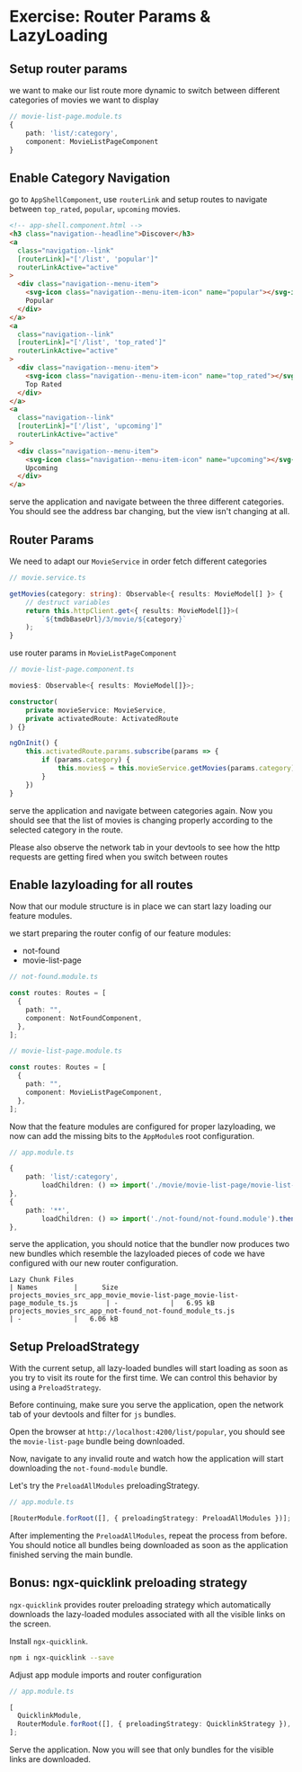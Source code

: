 # Exercise: Router Params & LazyLoading

## Setup router params

we want to make our list route more dynamic to switch between different categories of movies we want to display

```ts
// movie-list-page.module.ts
{
    path: 'list/:category',
    component: MovieListPageComponent
}
```

## Enable Category Navigation

go to `AppShellComponent`, use `routerLink` and setup routes to navigate between
`top_rated`, `popular`, `upcoming` movies.

```html
<!-- app-shell.component.html -->
<h3 class="navigation--headline">Discover</h3>
<a
  class="navigation--link"
  [routerLink]="['/list', 'popular']"
  routerLinkActive="active"
>
  <div class="navigation--menu-item">
    <svg-icon class="navigation--menu-item-icon" name="popular"></svg-icon>
    Popular
  </div>
</a>
<a
  class="navigation--link"
  [routerLink]="['/list', 'top_rated']"
  routerLinkActive="active"
>
  <div class="navigation--menu-item">
    <svg-icon class="navigation--menu-item-icon" name="top_rated"></svg-icon>
    Top Rated
  </div>
</a>
<a
  class="navigation--link"
  [routerLink]="['/list', 'upcoming']"
  routerLinkActive="active"
>
  <div class="navigation--menu-item">
    <svg-icon class="navigation--menu-item-icon" name="upcoming"></svg-icon>
    Upcoming
  </div>
</a>
```

serve the application and navigate between the three different categories. You should see the address bar changing, but
the view isn't changing at all.

## Router Params

We need to adapt our `MovieService` in order fetch different categories

```ts
// movie.service.ts

getMovies(category: string): Observable<{ results: MovieModel[] }> {
    // destruct variables
    return this.httpClient.get<{ results: MovieModel[]}>(
        `${tmdbBaseUrl}/3/movie/${category}`
    );
}

```

use router params in `MovieListPageComponent`

```ts
// movie-list-page.component.ts

movies$: Observable<{ results: MovieModel[]}>;

constructor(
    private movieService: MovieService,
    private activatedRoute: ActivatedRoute
) {}

ngOnInit() {
    this.activatedRoute.params.subscribe(params => {
        if (params.category) {
            this.movies$ = this.movieService.getMovies(params.category);
        }
    })
}
```

serve the application and navigate between categories again. Now you should see that the list of movies is changing properly
according to the selected category in the route.

Please also observe the network tab in your devtools to see how the http requests are getting fired when you switch between routes

## Enable lazyloading for all routes

Now that our module structure is in place we can start lazy loading our feature modules.

we start preparing the router config of our feature modules:

- not-found
- movie-list-page

```ts
// not-found.module.ts

const routes: Routes = [
  {
    path: "",
    component: NotFoundComponent,
  },
];
```

```ts
// movie-list-page.module.ts

const routes: Routes = [
  {
    path: "",
    component: MovieListPageComponent,
  },
];
```

Now that the feature modules are configured for proper lazyloading, we now can add the missing bits to the `AppModule`s
root configuration.

```ts
// app.module.ts

{
    path: 'list/:category',
        loadChildren: () => import('./movie/movie-list-page/movie-list-page.module').then(m => m.MovieListPageModule)
},
{
    path: '**',
        loadChildren: () => import('./not-found/not-found.module').then(m => m.NotFoundModule)
},
```

serve the application, you should notice that the bundler now produces two new bundles which resemble the lazyloaded pieces of code
we have configured with our new router configuration.

```shell
Lazy Chunk Files                                                                 | Names         |      Size
projects_movies_src_app_movie_movie-list-page_movie-list-page_module_ts.js       | -             |   6.95 kB
projects_movies_src_app_not-found_not-found_module_ts.js                         | -             |   6.06 kB
```

## Setup PreloadStrategy

With the current setup, all lazy-loaded bundles will start loading as soon as you try to visit its route for the first
time.
We can control this behavior by using a `PreloadStrategy`.

Before continuing, make sure you serve the application, open the network tab of your devtools and filter for `js` bundles.

Open the browser at `http://localhost:4200/list/popular`, you should see the `movie-list-page` bundle being downloaded.

Now, navigate to any invalid route and watch how the application will start downloading the `not-found-module` bundle.

Let's try the `PreloadAllModules` preloadingStrategy.

```ts
// app.module.ts

[RouterModule.forRoot([], { preloadingStrategy: PreloadAllModules })];
```

After implementing the `PreloadAllModules`, repeat the process from before. You should notice all bundles being downloaded
as soon as the application finished serving the main bundle.

## Bonus: ngx-quicklink preloading strategy

`ngx-quicklink` provides router preloading strategy which automatically downloads the lazy-loaded modules associated with all the visible links on the screen.

Install `ngx-quicklink`.

```bash
npm i ngx-quicklink --save
```

Adjust app module imports and router configuration

```ts
// app.module.ts

[
  QuicklinkModule,
  RouterModule.forRoot([], { preloadingStrategy: QuicklinkStrategy }),
];
```

Serve the application. Now you will see that only bundles for the visible links are downloaded.
